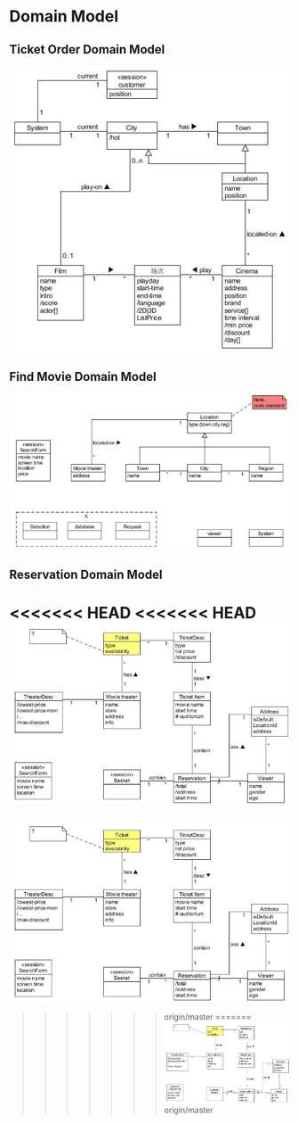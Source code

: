 # Domain Model
## Ticket Order Domain Model
![Ticket order domain model](../assets/images/ticket_order_domain_model.jpg)
## Find Movie Domain Model
![Find movie domain model](../assets/images/find_movie_domain_model.jpg)
## Reservation Domain Model
<<<<<<< HEAD
<<<<<<< HEAD
![Reservation domain model](../assets/images/reservation_domain_model.jpg)
=======
![Reservation domain model](../assets/images/reservation_domain_model.jpg)
>>>>>>> origin/master
=======
![Reservation domain model](../assets/images/reservation_domain_model.jpg)
>>>>>>> origin/master
